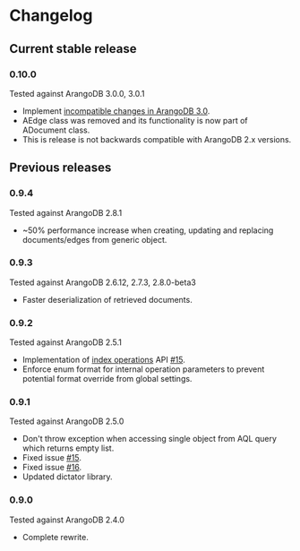 # Changelog

## Current stable release

### 0.10.0

Tested against ArangoDB 3.0.0, 3.0.1

- Implement [incompatible changes in ArangoDB 3.0](https://docs.arangodb.com/devel/Manual/ReleaseNotes/UpgradingChanges30.html).
- AEdge class was removed and its functionality is now part of ADocument class.
- This is release is not backwards compatible with ArangoDB 2.x versions.

## Previous releases

### 0.9.4

Tested against ArangoDB 2.8.1

- ~50% performance increase when creating, updating and replacing documents/edges from generic object.

### 0.9.3

Tested against ArangoDB 2.6.12, 2.7.3, 2.8.0-beta3

- Faster deserialization of retrieved documents.

### 0.9.2

Tested against ArangoDB 2.5.1

- Implementation of [index operations](docs/IndexOperations.md) API [#15](https://github.com/yojimbo87/ArangoDB-NET/issues/20).
- Enforce enum format for internal operation parameters to prevent potential format override from global settings.

### 0.9.1

Tested against ArangoDB 2.5.0

- Don't throw exception when accessing single object from AQL query which returns empty list.
- Fixed issue [#15](https://github.com/yojimbo87/ArangoDB-NET/issues/15).
- Fixed issue [#16](https://github.com/yojimbo87/ArangoDB-NET/issues/16).
- Updated dictator library.

### 0.9.0

Tested against ArangoDB 2.4.0

- Complete rewrite.

